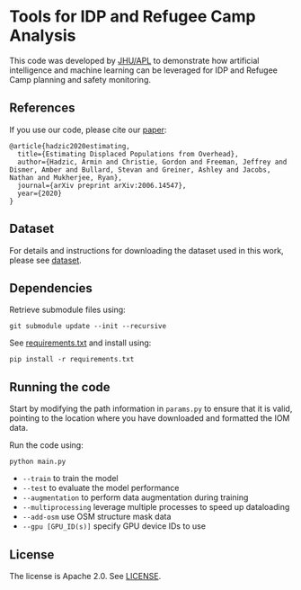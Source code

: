# Tools for IDP and Refugee Camp Analysis

This code was developed by [JHU/APL](http://www.jhuapl.edu) to demonstrate how artificial intelligence and machine learning can be leveraged for IDP and Refugee Camp planning and safety monitoring.

## References

If you use our code, please cite our [paper](https://arxiv.org/abs/2006.14547):
```
@article{hadzic2020estimating,
  title={Estimating Displaced Populations from Overhead},
  author={Hadzic, Armin and Christie, Gordon and Freeman, Jeffrey and Dismer, Amber and Bullard, Stevan and Greiner, Ashley and Jacobs, Nathan and Mukherjee, Ryan},
  journal={arXiv preprint arXiv:2006.14547},
  year={2020}
}
```

## Dataset

For details and instructions for downloading the dataset used in this work, please see [dataset](dataset/).

## Dependencies

Retrieve submodule files using:
```
git submodule update --init --recursive
```

See [requirements.txt](requirements.txt) and install using:
```
pip install -r requirements.txt
```

## Running the code

Start by modifying the path information in `params.py` to ensure that it is valid, pointing to the location where you have downloaded and formatted the IOM data.

Run the code using:
```
python main.py
```
* `--train` to train the model
* `--test` to evaluate the model performance
* `--augmentation` to perform data augmentation during training
* `--multiprocessing` leverage multiple processes to speed up dataloading
* `--add-osm` use OSM structure mask data
* `--gpu [GPU_ID(s)]` specify GPU device IDs to use

## License

The license is Apache 2.0. See [LICENSE](LICENSE).

